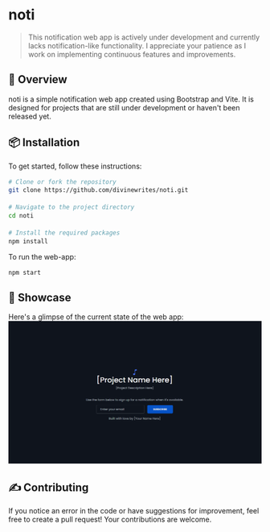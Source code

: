 # noti

> This notification web app is actively under development and currently lacks notification-like functionality. I appreciate your patience as I  work on implementing continuous features and improvements.

## 🚀 Overview
noti is a simple notification web app created using Bootstrap and Vite. It is designed for projects that are still under development or haven't been released yet.

## 📦 Installation

To get started, follow these instructions:

```bash
# Clone or fork the repository
git clone https://github.com/divinewrites/noti.git

# Navigate to the project directory
cd noti

# Install the required packages
npm install
```

To run the web-app:

```bash
npm start
```

## 🌟 Showcase
Here's a glimpse of the current state of the web app:
![Showcase](showcase.png)

## ✍️ Contributing
If you notice an error in the code or have suggestions for improvement, feel free to create a pull request! Your contributions are welcome.

